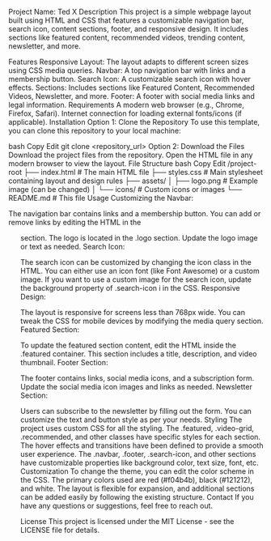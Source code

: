 Project Name: Ted X
Description
This project is a simple webpage layout built using HTML and CSS that features a customizable navigation bar, search icon, content sections, footer, and responsive design. It includes sections like featured content, recommended videos, trending content, newsletter, and more.

Features
Responsive Layout: The layout adapts to different screen sizes using CSS media queries.
Navbar: A top navigation bar with links and a membership button.
Search Icon: A customizable search icon with hover effects.
Sections: Includes sections like Featured Content, Recommended Videos, Newsletter, and more.
Footer: A footer with social media links and legal information.
Requirements
A modern web browser (e.g., Chrome, Firefox, Safari).
Internet connection for loading external fonts/icons (if applicable).
Installation
Option 1: Clone the Repository
To use this template, you can clone this repository to your local machine:

bash
Copy
Edit
git clone <repository_url>
Option 2: Download the Files
Download the project files from the repository.
Open the HTML file in any modern browser to view the layout.
File Structure
bash
Copy
Edit
/project-root
├── index.html            # The main HTML file
├── styles.css            # Main stylesheet containing layout and design rules
├── assets/
│   ├── logo.png          # Example image (can be changed)
│   └── icons/            # Custom icons or images
└── README.md             # This file
Usage
Customizing the Navbar:

The navigation bar contains links and a membership button. You can add or remove links by editing the HTML in the <ul class="nav-links"> section.
The logo is located in the .logo section. Update the logo image or text as needed.
Search Icon:

The search icon can be customized by changing the icon class in the HTML. You can either use an icon font (like Font Awesome) or a custom image.
If you want to use a custom image for the search icon, update the background property of .search-icon i in the CSS.
Responsive Design:

The layout is responsive for screens less than 768px wide. You can tweak the CSS for mobile devices by modifying the media query section.
Featured Section:

To update the featured section content, edit the HTML inside the .featured container. This section includes a title, description, and video thumbnail.
Footer Section:

The footer contains links, social media icons, and a subscription form. Update the social media icon images and links as needed.
Newsletter Section:

Users can subscribe to the newsletter by filling out the form. You can customize the text and button style as per your needs.
Styling
The project uses custom CSS for all the styling. The .featured, .video-grid, .recommended, and other classes have specific styles for each section.
The hover effects and transitions have been defined to provide a smooth user experience.
The .navbar, .footer, .search-icon, and other sections have customizable properties like background color, text size, font, etc.
Customization
To change the theme, you can edit the color scheme in the CSS. The primary colors used are red (#f04b4b), black (#121212), and white.
The layout is flexible for expansion, and additional sections can be added easily by following the existing structure.
Contact
If you have any questions or suggestions, feel free to reach out.

License
This project is licensed under the MIT License - see the LICENSE file for details.

